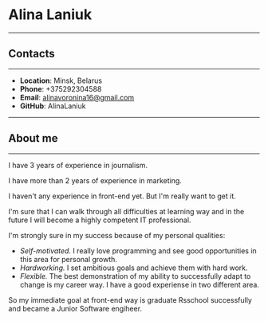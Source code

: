 # Alina Laniuk
***
## Contacts
***
+ **Location**: Minsk, Belarus
+ **Phone**: +375292304588
+ **Email**: alinavoronina16@gmail.com
+ **GitHub**: AlinaLaniuk
***
## About me ##
***
I have 3 years of experience in journalism.

I have more than 2 years of experience in marketing.

I haven't any experience in front-end yet. But I'm really want to get it.

I'm sure that I can walk through all difficulties at learning way and in the future I will become a highly competent IT professional.

I'm strongly sure in my success because of my personal qualities:
+ *Self-motivated.* I really love programming and see good 
opportunities in this area for personal growth.
+ *Hardworking.* I set ambitious goals and achieve them with hard work.
+ *Flexible.* The best demonstration of my ability to successfully adapt to change is my career way. I have a good experiense in two different area.

So my immediate goal at front-end way is graduate Rsschool successfully and became a Junior Software engiheer.
